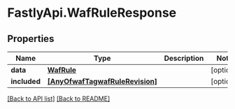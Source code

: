 # FastlyApi.WafRuleResponse

## Properties

Name | Type | Description | Notes
------------ | ------------- | ------------- | -------------
**data** | [**WafRule**](WafRule.md) |  | [optional] 
**included** | [**[AnyOfwafTagwafRuleRevision]**](AnyOfwafTagwafRuleRevision.md) |  | [optional] 



[[Back to API list]](../../README.md#endpoints) [[Back to README]](../../README.md)
